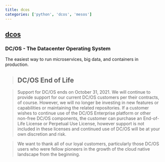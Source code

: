 ```yaml
---
title: dcos
categories: ['python', 'dcos', 'mesos']
---
```

## [dcos](https://github.com/dcos/dcos)

### DC/OS - The Datacenter Operating System 


The easiest way to run microservices, big data, and containers in production.

> ## DC/OS End of Life

> Support for DC/OS ends on October 31, 2021. We will continue to provide support for our current DC/OS customers per their contracts, of course. However, we will no longer be investing in new features or capabilities or maintaining the related repositories. If a customer wishes to continue use of the DC/OS Enterprise platform or other non-free DC/OS components, the customer can purchase an End-of-Life License or Perpetual Use License, however support is not included in these licenses and continued use of DC/OS will be at your own discretion and risk.

> We want to thank all of our loyal customers, particularly those DC/OS users who were fellow pioneers in the growth of the cloud native landscape from the beginning.
